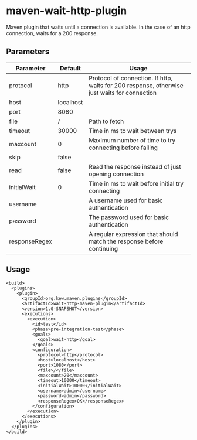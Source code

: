 # maven-wait-http-plugin

Maven plugin that waits until a connection is available. In the case of an http connection, waits for a 200 response.

## Parameters

| Parameter   | Default   | Usage |
|-------------|-----------|-------|
| protocol    | http      | Protocol of connection. If http, waits for 200 response, otherwise just waits for connection |
| host        | localhost ||
| port        | 8080      ||
| file        | /         | Path to fetch |
| timeout     | 30000     | Time in ms to wait between trys |
| maxcount    | 0         | Maximum number of time to try connecting before failing |
| skip        | false     ||
| read        | false     | Read the response instead of just opening connection |
| initialWait | 0         | Time in ms to wait before initial try connecting |
| username    |           | A username used for basic authentication |
| password    |           | The password used for basic authentication |
| responseRegex |           | A regular expression that should match the response before continuing |

## Usage
```
<build>
  <plugins>
    <plugin>
      <groupId>org.kew.maven.plugins</groupId>
      <artifactId>wait-http-maven-plugin</artifactId>
      <version>1.0-SNAPSHOT</version>
      <executions>
        <execution>
          <id>test</id>
          <phase>pre-integration-test</phase>
          <goals>
            <goal>wait-http</goal>
          </goals>
          <configuration>
            <protocol>http</protocol>
            <host>localhost</host>
            <port>1080</port>
            <file>/</file>
            <maxcount>20</maxcount>
            <timeout>10000</timeout>
            <initialWait>10000</initialWait>
            <username>admin</username>
            <password>admin</password>
            <responseRegex>OK</responseRegex>
          </configuration>
        </execution>
      </executions>
    </plugin>
  </plugins>
</build>
```
